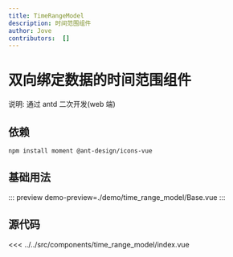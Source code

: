 ```yaml
---
title: TimeRangeModel
description: 时间范围组件
author: Jove
contributors:  []
---
```


# 双向绑定数据的时间范围组件

说明: 通过 antd 二次开发(web 端)

## 依赖

```
npm install moment @ant-design/icons-vue
```

## 基础用法
::: preview
demo-preview=./demo/time_range_model/Base.vue
:::

## 源代码
<<< ../../src/components/time_range_model/index.vue

